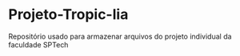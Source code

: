 # Projeto-Tropic-lia
Repositório usado para armazenar arquivos do projeto individual da faculdade SPTech
